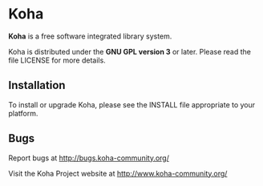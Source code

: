 # Koha

**Koha** is a free software integrated library system.

Koha is distributed under the **GNU GPL version 3** or later.
Please read the file LICENSE for more details.

## Installation

To install or upgrade Koha, please see the INSTALL file appropriate
to your platform.

## Bugs

Report bugs at http://bugs.koha-community.org/

Visit the Koha Project website at http://www.koha-community.org/
